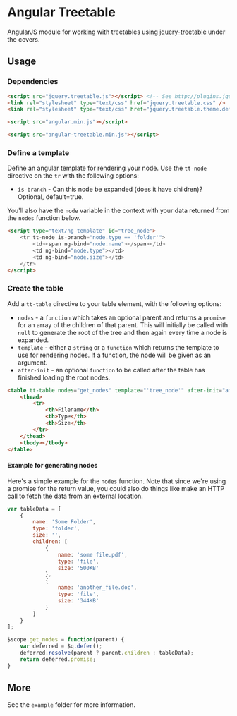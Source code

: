 # Angular Treetable

AngularJS module for working with treetables using [jquery-treetable](http://ludo.cubicphuse.nl/jquery-treetable/) under the covers.

## Usage

### Dependencies

```html
<script src="jquery.treetable.js"></script> <!-- See http://plugins.jquery.com/treetable/ -->
<link rel="stylesheet" type="text/css" href="jquery.treetable.css" />
<link rel="stylesheet" type="text/css" href="jquery.treetable.theme.default.css" /> <!-- You'll probably want to change this -->

<script src="angular.min.js"></script>

<script src="angular-treetable.min.js"></script>
```

### Define a template

Define an angular template for rendering your node. Use the `tt-node` directive on the `tr` with the following options:

* `is-branch` - Can this node be expanded (does it have children)? Optional, default=true.

You'll also have the `node` variable in the context with your data returned from the `nodes` function below.

```html
<script type="text/ng-template" id="tree_node">
    <tr tt-node is-branch="node.type == 'folder'">
        <td><span ng-bind="node.name"></span></td>
        <td ng-bind="node.type"></td>
        <td ng-bind="node.size"></td>
    </tr>
</script>
```

### Create the table

Add a `tt-table` directive to your table element, with the following options:

* `nodes` - a `function` which takes an optional parent and returns a `promise` for an array of the children of that parent. This will initially be called with `null` to generate the root of the tree and then again every time a node is expanded.
* `template` - either a `string` or a `function` which returns the template to use for rendering nodes. If a function, the node will be given as an argument.
* `after-init` - an optional `function` to be called after the table has finished loading the root nodes.

```html
<table tt-table nodes="get_nodes" template="'tree_node'" after-init="after">
    <thead>
        <tr>
            <th>Filename</th>
            <th>Type</th>
            <th>Size</th>
        </tr>
    </thead>
    <tbody></tbody>
</table>
```

#### Example for generating nodes

Here's a simple example for the `nodes` function. Note that since we're using a promise for the return value, you could also
do things like make an HTTP call to fetch the data from an external location.

```javascript
var tableData = [
    {
        name: 'Some Folder',
        type: 'folder',
        size: '',
        children: [
            {
                name: 'some file.pdf',
                type: 'file',
                size: '500KB'
            },
            {
                name: 'another_file.doc',
                type: 'file',
                size: '344KB'
            }
        ]
    }
];

$scope.get_nodes = function(parent) {
    var deferred = $q.defer();
    deferred.resolve(parent ? parent.children : tableData);
    return deferred.promise;
}

```


## More

See the `example` folder for more information.